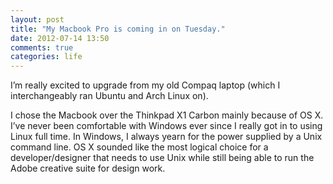 ```yaml
---
layout: post
title: "My Macbook Pro is coming in on Tuesday."
date: 2012-07-14 13:50
comments: true
categories: life
---
```

I’m really excited to upgrade from my old Compaq laptop (which I interchangeably ran Ubuntu and Arch Linux on).

I chose the Macbook over the Thinkpad X1 Carbon mainly because of OS X. I’ve never been comfortable with Windows ever since I really got in to using Linux full time. In Windows, I always yearn for the power supplied by a Unix command line. OS X sounded like the most logical choice for a developer/designer that needs to use Unix while still being able to run the Adobe creative suite for design work.
